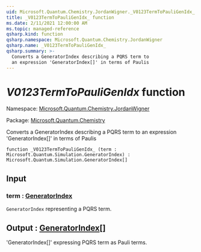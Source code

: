 ```yaml
---
uid: Microsoft.Quantum.Chemistry.JordanWigner._V0123TermToPauliGenIdx_
title: _V0123TermToPauliGenIdx_ function
ms.date: 2/11/2021 12:00:00 AM
ms.topic: managed-reference
qsharp.kind: function
qsharp.namespace: Microsoft.Quantum.Chemistry.JordanWigner
qsharp.name: _V0123TermToPauliGenIdx_
qsharp.summary: >-
  Converts a GeneratorIndex describing a PQRS term to
  an expression 'GeneratorIndex[]' in terms of Paulis
---
```


# _V0123TermToPauliGenIdx_ function

Namespace: [Microsoft.Quantum.Chemistry.JordanWigner](xref:Microsoft.Quantum.Chemistry.JordanWigner)

Package: [Microsoft.Quantum.Chemistry](https://nuget.org/packages/Microsoft.Quantum.Chemistry)


Converts a GeneratorIndex describing a PQRS term toan expression 'GeneratorIndex[]' in terms of Paulis

```qsharp
function _V0123TermToPauliGenIdx_ (term : Microsoft.Quantum.Simulation.GeneratorIndex) : Microsoft.Quantum.Simulation.GeneratorIndex[]
```


## Input

### term : [GeneratorIndex](xref:Microsoft.Quantum.Simulation.GeneratorIndex)

`GeneratorIndex` representing a PQRS term.



## Output : [GeneratorIndex](xref:Microsoft.Quantum.Simulation.GeneratorIndex)[]

'GeneratorIndex[]' expressing PQRS term as Pauli terms.